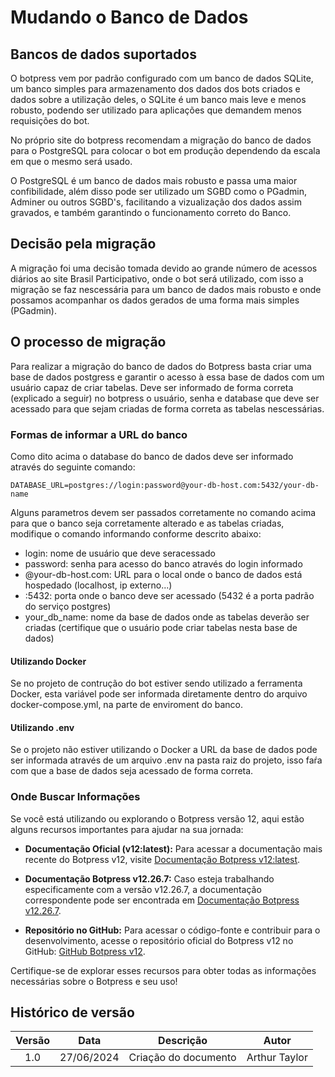 # Mudando o Banco de Dados 

## Bancos de dados suportados

O botpress vem por padrão configurado com um banco de dados SQLite, um banco simples para armazenamento dos dados dos bots criados e dados sobre a utilização deles, o SQLite é um banco mais leve e menos robusto, podendo ser utilizado para aplicações que demandem menos requisições do bot. 

No próprio site do botpress recomendam a migração do banco de dados para o PostgreSQL para colocar o bot em produção dependendo da escala em que o mesmo será usado.

O PostgreSQL é um banco de dados mais robusto e passa uma maior confibilidade, além disso pode ser utilizado um SGBD como o PGadmin, Adminer ou outros SGBD's, facilitando a vizualização dos dados assim gravados, e também garantindo o funcionamento correto do Banco.

## Decisão pela migração

A migração foi uma decisão tomada devido ao grande número de acessos diários ao site Brasil Participativo, onde o bot será utilizado, com isso a migração se faz nescessária para um banco de dados mais robusto e onde possamos acompanhar os dados gerados de uma forma mais simples (PGadmin).

## O processo de migração

Para realizar a migração do banco de dados do Botpress basta criar uma base de dados postgress e garantir o acesso à essa base de dados com um usuário capaz de criar tabelas. Deve ser informado de forma correta (explicado a seguir) no botpress o usuário, senha e database que deve ser acessado para que sejam criadas de forma correta as tabelas nescessárias.

### Formas de informar a URL do banco

Como dito acima o database do banco de dados deve ser informado através do seguinte comando:
```
DATABASE_URL=postgres://login:password@your-db-host.com:5432/your-db-name
```
Alguns parametros devem ser passados corretamente no comando acima para que o banco seja corretamente alterado e as tabelas criadas, modifique o comando informando conforme descrito abaixo:
- login: nome de usuário que deve seracessado
- password: senha para acesso do banco através do login informado
- @your-db-host.com: URL para o local onde o banco de dados está hospedado (localhost, ip externo...)
- :5432: porta onde o banco deve ser acessado (5432 é a porta padrão do serviço postgres)
- your_db_name: nome da base de dados onde as tabelas deverão ser criadas (certifique que o usuário pode criar tabelas nesta base de dados)

#### Utilizando Docker

Se no projeto de contrução do bot estiver sendo utilizado a ferramenta Docker, esta variável pode ser informada diretamente dentro do arquivo docker-compose.yml, na parte de enviroment do banco.

#### Utilizando .env

Se o projeto não estiver utilizando o Docker a URL da base de dados pode ser informada através de um arquivo .env na pasta raiz do projeto, isso faŕa com que a base de dados seja acessado de forma correta.

### Onde Buscar Informações

Se você está utilizando ou explorando o Botpress versão 12, aqui estão alguns recursos importantes para ajudar na sua jornada:

- **Documentação Oficial (v12:latest):** Para acessar a documentação mais recente do Botpress v12, visite [Documentação Botpress v12:latest](https://v12.botpress.com/).

- **Documentação Botpress v12.26.7:** Caso esteja trabalhando especificamente com a versão v12.26.7, a documentação correspondente pode ser encontrada em [Documentação Botpress v12.26.7](http://botpress-docs.s3-website-us-east-1.amazonaws.com/docs/introduction/).

- **Repositório no GitHub:** Para acessar o código-fonte e contribuir para o desenvolvimento, acesse o repositório oficial do Botpress v12 no GitHub: [GitHub Botpress v12](https://github.com/botpress/v12).

Certifique-se de explorar esses recursos para obter todas as informações necessárias sobre o Botpress e seu uso!

## Histórico de versão

| Versão |    Data    |                       Descrição                       |      Autor       |
| :----: | :--------: | :---------------------------------------------------: | :--------------: |
|  1.0   | 27/06/2024 |           Criação do documento                        |  Arthur Taylor   |
